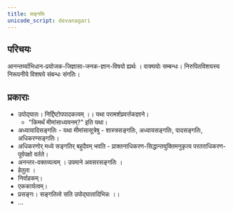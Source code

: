 ```yaml
---
title: सङ्गतिः
unicode_script: devanagari
---
```


## परिचयः
आनन्तर्य्याभिधान-प्रयोजक-जिज्ञासा-जनक-ज्ञान-विषयो ह्यर्थः । वाक्ययोः सम्बन्धः। निरुपितविशयस्य निरूपनीये विशषये संबन्धः संगतिः। 

## प्रकाराः
- उपोद्घातः। निर्द्दिष्टोपपादकत्वम् ।। यथा परामर्शप्रवर्त्तकज्ञाने।
  - "किमर्थं मीमांसाध्ययनम्?" इति यथा।
- अध्यायादिसङ्गतिः - यथा मीमांसासूत्रेषु - शास्त्रसङ्गतिः, अध्यायसङ्गतिः, पादसङ्गतिः, अधिकरण्सङ्गतिः।
- अधिकरणोर् मध्ये सङ्गतिर् बहुदैवम् भवति - प्राक्तनाधिकरण-सिद्धान्तयुक्तिमनुकृत्य परतराधिकरण-पूर्वपक्षो वर्तते।
- अनन्तर-वक्तव्यत्वम् ।  उपमाने अवसरसङ्गतिः ।
- हेतुता । 
- निर्वाहकम्। 
- एककार्यत्वम्। 
- प्रसङ्गः। सङ्गतित्वे सति उपोद्घातादिभिन्नः ।। 
- …

